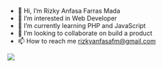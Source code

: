 - 👋 Hi, I’m Rizky Anfasa Farras Mada
- 👀 I’m interested in Web Developer
- 🌱 I’m currently learning PHP and JavaScript
- 💞️ I’m looking to collaborate on build a product
- 📫 How to reach me rizkyanfasafm@gmail.com

<!---
rizkyanfasafm/rizkyanfasafm is a ✨ special ✨ repository because its `README.md` (this file) appears on your GitHub profile.
You can click the Preview link to take a look at your changes.
--->

![](https://komarev.com/ghpvc/?username=rizkyanfasafm)
